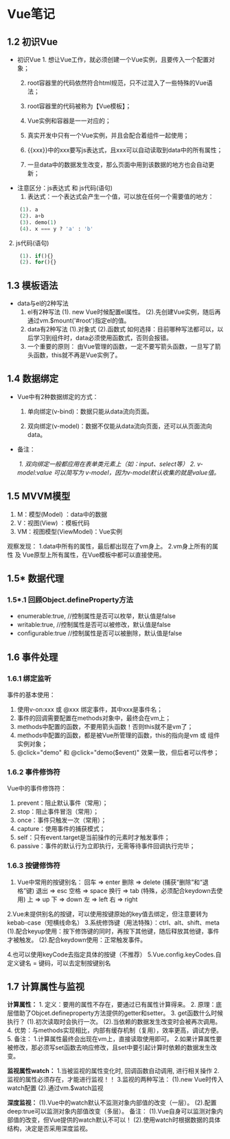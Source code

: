 # Vue笔记

## 1.2 初识Vue
- 初识Vue
    	1.  想让Vue工作，就必须创建一个Vue实例，且要传入一个配置对象；

    2. root容器里的代码依然符合html规范，只不过混入了一些特殊的Vue语法；

    3. root容器里的代码被称为【Vue模板】；

    4. Vue实例和容器是一一对应的；

    5. 真实开发中只有一个Vue实例，并且会配合着组件一起使用；

    6. {{xxx}}中的xxx要写js表达式，且xxx可以自动读取到data中的所有属性；

    7. 一旦data中的数据发生改变，那么页面中用到该数据的地方也会自动更新；


* 注意区分：js表达式 和 js代码(语句)
   	1. 表达式：一个表达式会产生一个值，可以放在任何一个需要值的地方：

```python
    (1). a
    (2). a+b
    (3). demo(1)
    (4). x === y ? 'a' : 'b'
```
​	2. js代码(语句)

```python
    (1). if(){}
    (2). for(){}
```


## 1.3 模板语法
- data与el的2种写法
    1. el有2种写法
        (1). new Vue时候配置el属性。
        (2).先创建Vue实例，随后再通过vm.$mount('#root')指定el的值。
    2. data有2种写法
        (1).对象式
        (2).函数式
            如何选择：目前哪种写法都可以，以后学习到组件时，data必须使用函数式，否则会报错。
    3. 一个重要的原则：
                        由Vue管理的函数，一定不要写箭头函数，一旦写了箭头函数，this就不再是Vue实例了。

## 1.4 数据绑定

* Vue中有2种数据绑定的方式：

  1. 单向绑定(v-bind)：数据只能从data流向页面。
  
  2. 双向绑定(v-model)：数据不仅能从data流向页面，还可以从页面流向data。
  
* 备注：

  ​	*1. 双向绑定一般都应用在表单类元素上（如：input、select等）*
  ​	*2. v-model:value 可以简写为 v-model，因为v-model默认收集的就是value值。*



## 1.5 MVVM模型

1. M：模型(Model) ：data中的数据
2. V：视图(View) ：模板代码
3. VM：视图模型(ViewModel)：Vue实例

观察发现：
	1.data中所有的属性，最后都出现在了vm身上。
	2.vm身上所有的属性 及 Vue原型上所有属性，在Vue模板中都可以直接使用。

## 1.5* 数据代理

### 1.5*.1 回顾Object.defineProperty方法
* enumerable:true, //控制属性是否可以枚举，默认值是false
* writable:true, //控制属性是否可以被修改，默认值是false
* configurable:true //控制属性是否可以被删除，默认值是false

## 1.6 事件处理
### 1.6.1 绑定监听
事件的基本使用：
  1. 使用v-on:xxx 或 @xxx 绑定事件，其中xxx是事件名；
  2. 事件的回调需要配置在methods对象中，最终会在vm上；
  3. methods中配置的函数，不要用箭头函数！否则this就不是vm了；
  4. methods中配置的函数，都是被Vue所管理的函数，this的指向是vm 或 组件实例对象；
  5. @click="demo" 和 @click="demo($event)" 效果一致，但后者可以传参；
### 1.6.2 事件修饰符
Vue中的事件修饰符：
1. prevent：阻止默认事件（常用）；
2. stop：阻止事件冒泡（常用）；
3. once：事件只触发一次（常用）；
4. capture：使用事件的捕获模式；
5. self：只有event.target是当前操作的元素时才触发事件；
6. passive：事件的默认行为立即执行，无需等待事件回调执行完毕；
### 1.6.3 按键修饰符
1. Vue中常用的按键别名：
							回车 => enter
							删除 => delete (捕获“删除”和“退格”键)
							退出 => esc
							空格 => space
							换行 => tab (特殊，必须配合keydown去使用)
							上 => up
							下 => down
							左 => left
							右 => right

2.Vue未提供别名的按键，可以使用按键原始的key值去绑定，但注意要转为kebab-case（短横线命名）
3.系统修饰键（用法特殊）：ctrl、alt、shift、meta
							(1).配合keyup使用：按下修饰键的同时，再按下其他键，随后释放其他键，事件才被触发。
							(2).配合keydown使用：正常触发事件。

4.也可以使用keyCode去指定具体的按键（不推荐）
5.Vue.config.keyCodes.自定义键名 = 键码，可以去定制按键别名

## 1.7 计算属性与监视
**计算属性：**
    1. 定义：要用的属性不存在，要通过已有属性计算得来。
    2. 原理：底层借助了Objcet.defineproperty方法提供的getter和setter。
    3. get函数什么时候执行？
          (1).初次读取时会执行一次。
          (2).当依赖的数据发生改变时会被再次调用。
    4. 优势：与methods实现相比，内部有缓存机制（复用），效率更高，调试方便。
    5. 备注：
        1.计算属性最终会出现在vm上，直接读取使用即可。
        2.如果计算属性要被修改，那必须写set函数去响应修改，且set中要引起计算时依赖的数据发生改变。

**监视属性watch：**
  1.当被监视的属性变化时, 回调函数自动调用, 进行相关操作
  2.监视的属性必须存在，才能进行监视！！
  3.监视的两种写法：
      (1).new Vue时传入watch配置
      (2).通过vm.$watch监视

**深度监视：**
    (1).Vue中的watch默认不监测对象内部值的改变（一层）。
    (2).配置deep:true可以监测对象内部值改变（多层）。
备注：
    (1).Vue自身可以监测对象内部值的改变，但Vue提供的watch默认不可以！
    (2).使用watch时根据数据的具体结构，决定是否采用深度监视。
